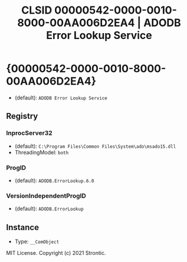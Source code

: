﻿---
title: "CLSID 00000542-0000-0010-8000-00AA006D2EA4 | ADODB Error Lookup Service"
excerpt: What is COM-Object CLSID 00000542-0000-0010-8000-00AA006D2EA4?
---

# {00000542-0000-0010-8000-00AA006D2EA4}

* (default): `ADODB Error Lookup Service`

## Registry


### InprocServer32

* (default): `C:\Program Files\Common Files\System\ado\msado15.dll`
* ThreadingModel: `both`

### ProgID

* (default): `ADODB.ErrorLookup.6.0`

### VersionIndependentProgID

* (default): `ADODB.ErrorLookup`

## Instance

* Type: `__ComObject`

MIT License. Copyright (c) 2021 Strontic.


